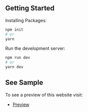 ## Getting Started

Installing Packages:

```bash
npm init
# or
yarn
```

Run the development server:

```bash
npm run dev
# or
yarn dev
```

## See Sample

To see a preview of this website visit:

- [Preview](https://www.joseph-jo.com)
